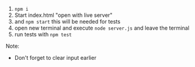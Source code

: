 1. `npm i`
2. Start index.html "open with live server"
3. and `npm start` this will be needed for tests
4. open new terminal and execute `node server.js` and leave the terminal
5. run tests with `npm test`

Note:
* Don't forget to clear input earlier

